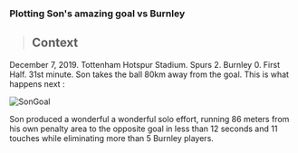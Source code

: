 ### Plotting Son's amazing goal vs Burnley

> ## Context
December 7, 2019. Tottenham Hotspur Stadium. Spurs 2. Burnley 0. First Half. 31st minute. Son takes the ball 80km away from the goal. This is what happens next :

![SonGoal](https://i2.chinanews.com/simg/cmshd/2020/12/12/39b34779b2e5417687fd5ef585eb56a7.gif)

Son produced a wonderful a wonderful solo effort, running 86 meters from his own penalty area to the opposite goal in less than 12 seconds and 11 touches while eliminating more than 5 Burnley players.
